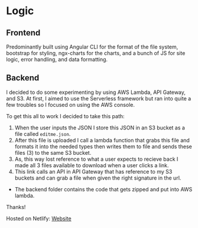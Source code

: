 # Logic

## Frontend

Predominantly built using Angular CLI for the format of the file system, bootstrap for styling, ngx-charts for the charts, and a bunch of JS for site logic, error handling, and data formatting.

## Backend

I decided to do some experimenting by using AWS Lambda, API Gateway, and S3. At first, I aimed to use the Serverless framework but ran into quite a few troubles so I focused on using the AWS console.

To get this all to work I decided to take this path:

1. When the user inputs the JSON I store this JSON in an S3 bucket as a file called `editme.json`.
2. After this file is uploaded I call a lambda function that grabs this file and formats it into the needed types then writes them to file and sends these files (3) to the same S3 bucket.
3. As, this way lost reference to what a user expects to recieve back I made all 3 files available to download when a user clicks a link.
4. This link calls an API in API Gateway that has reference to my S3 buckets and can grab a file when given the right signature in the url.

- The backend folder contains the code that gets zipped and put into AWS lambda.

Thanks!

Hosted on Netlify: [Website](https://gallant-tereshkova-e83121.netlify.com/#)
